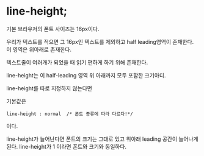 # line-height;


기본 브라우저의 폰트 사이즈는 16px이다.

우리가 텍스트를 적으면 그 16px인 텍스트를 제외하고 half leading영역이 존재한다. 이 영역은 위아래로 존재한다.

텍스트줄이 여러개가 되었을 때 읽기 편하게 하기 위해 존재한다.

line-height는 이 half-leading 영역 위 아래까지 모두 포함한 크기아디.

line-height를 따로 지정하지 않는다면

기본값은

```
line-height : normal  /* 폰트 종류에 따라 다르다!*/
```
이다.

line-height가 늘어난다면 폰트의 크기는 그대로 있고 위아래 leading 공간이 늘어나게 된다.
line-height가 1 이라면 폰트와 크기와 동일하다.